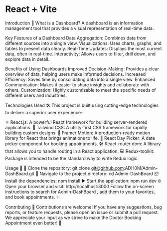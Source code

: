 # React + Vite
Introduction 📜
What is a Dashboard?
A dashboard is an information management tool that provides a visual representation of real-time data.

Key Features of a Dashboard
Data Aggregation: Combines data from different sources into a single view.
Visualizations: Uses charts, graphs, and tables to present data clearly.
Real-Time Updates: Displays the most current data, often in real-time.
Interactivity: Allows users to filter, drill down, and explore data in detail.

Benefits of Using Dashboards
Improved Decision-Making: Provides a clear overview of data, helping users make informed decisions.
Increased Efficiency: Saves time by consolidating data into a single view.
Enhanced Communication: Makes it easier to share insights and collaborate with others.
Customization: Highly customizable to meet the specific needs of different users and industries

Technologies Used 🛠️
This project is built using cutting-edge technologies to deliver a superior user experience:

⚛️ React.js: A powerful React framework for building server-rendered applications.
🎨 Tailwind CSS: A utility-first CSS framework for rapidly building custom designs.
🌟 Framer Motion: A production-ready motion library for React that brings animations to life.
📅 React Day Picker: A date picker component for booking appointments.
🛠️ React-router dom: A library that allows you to handle routing in a React application.
💻 Redux-toolkit: Package is intended to be the standard way to write Redux logic. 

Usage 🚀
🧪 Clone the repository: git clone git@github.com:ADH0M/Admin-DashBoard.git
📂 Navigate to the project directory: cd Admin-DashBoard
📦 Install the dependencies: npm install
▶️ Start the application: npm run dev
🌐 Open your browser and visit: http://localhost:3000
Follow the on-screen instructions to search for Admin-DashBoard , add them to your favorites, and book appointments. ✨

Contributing 🤝
Contributions are welcome! If you have any suggestions, bug reports, or feature requests, please open an issue or submit a pull request. We appreciate your input as we strive to make the Doctor Booking Appointment even better! 🙌
